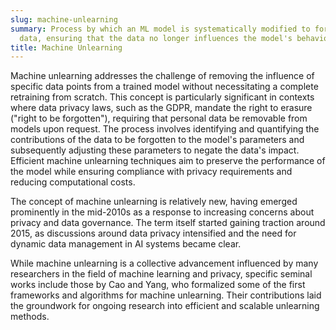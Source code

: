 ```yaml
---
slug: machine-unlearning
summary: Process by which an ML model is systematically modified to forget specific
  data, ensuring that the data no longer influences the model's behavior or decisions.
title: Machine Unlearning
---
```


Machine unlearning addresses the challenge of removing the influence of specific data points from a trained model without necessitating a complete retraining from scratch. This concept is particularly significant in contexts where data privacy laws, such as the GDPR, mandate the right to erasure ("right to be forgotten"), requiring that personal data be removable from models upon request. The process involves identifying and quantifying the contributions of the data to be forgotten to the model's parameters and subsequently adjusting these parameters to negate the data's impact. Efficient machine unlearning techniques aim to preserve the performance of the model while ensuring compliance with privacy requirements and reducing computational costs.

The concept of machine unlearning is relatively new, having emerged prominently in the mid-2010s as a response to increasing concerns about privacy and data governance. The term itself started gaining traction around 2015, as discussions around data privacy intensified and the need for dynamic data management in AI systems became clear.

While machine unlearning is a collective advancement influenced by many researchers in the field of machine learning and privacy, specific seminal works include those by Cao and Yang, who formalized some of the first frameworks and algorithms for machine unlearning. Their contributions laid the groundwork for ongoing research into efficient and scalable unlearning methods.